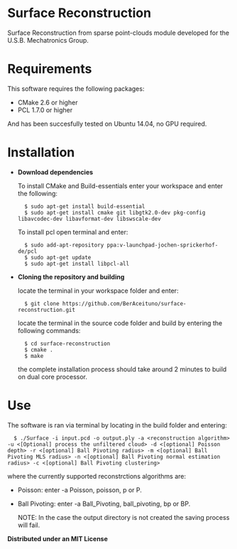 # Surface Reconstruction
Surface Reconstruction from sparse point-clouds module developed for the U.S.B. Mechatronics Group.

# Requirements

This software requires the following packages:

- CMake 2.6 or higher
- PCL 1.7.0 or higher

And has been succesfully tested on Ubuntu 14.04, no GPU required.

# Installation

* **Download dependencies**

  To install CMake and Build-essentials enter your workspace and enter the following:
  
  ```
    $ sudo apt-get install build-essential
    $ sudo apt-get install cmake git libgtk2.0-dev pkg-config libavcodec-dev libavformat-dev libswscale-dev
  ```
  
  To install pcl open terminal and enter:
  
  ```
    $ sudo add-apt-repository ppa:v-launchpad-jochen-sprickerhof-de/pcl
    $ sudo apt-get update
    $ sudo apt-get install libpcl-all
  ```
  
* **Cloning the repository and building**

  locate the terminal in your workspace folder and enter:
  
  ```
    $ git clone https://github.com/BerAceituno/surface-reconstruction.git
  ```
  
  locate the terminal in the source code folder and build by entering the following commands:
  
  ```
    $ cd surface-reconstruction
    $ cmake . 
    $ make
  ```
  the complete installation process should take around 2 minutes to build on dual core processor.

# Use

The software is ran via terminal by locating in the build folder and entering:

```
  $ ./Surface -i input.pcd -o output.ply -a <reconstruction algorithm> -u <[Optional] process the unfiltered cloud> -d <[optional] Poisson depth> -r <[optional] Ball Pivoting radius> -m <[optional] Ball Pivoting MLS radius> -n <[optional] Ball Pivoting normal estimation radius> -c <[optional] Ball Pivoting clustering>
```

where the currently supported reconstrctions algorithms are:

* Poisson:        enter -a Poisson, poisson, p or P.
* Ball Pivoting:  enter -a Ball_Pivoting, ball_pivoting, bp or BP.

  NOTE: In the case the output directory is not created the saving process will fail.

**Distributed under an MIT License**
